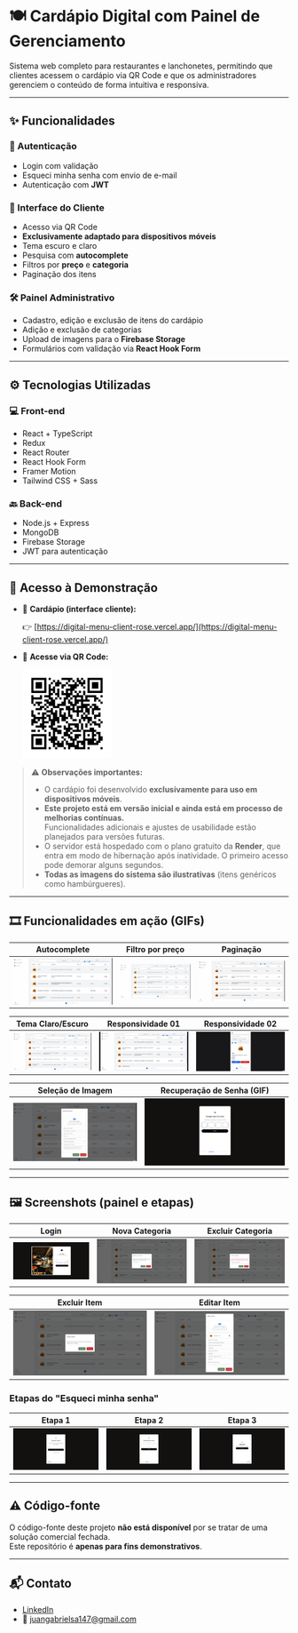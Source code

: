 # 🍽️ Cardápio Digital com Painel de Gerenciamento

Sistema web completo para restaurantes e lanchonetes, permitindo que clientes acessem o cardápio via QR Code e que os administradores gerenciem o conteúdo de forma intuitiva e responsiva.

---

## ✨ Funcionalidades

### 🔐 Autenticação
- Login com validação
- Esqueci minha senha com envio de e-mail
- Autenticação com **JWT**

### 📱 Interface do Cliente
- Acesso via QR Code
- **Exclusivamente adaptado para dispositivos móveis**
- Tema escuro e claro
- Pesquisa com **autocomplete**
- Filtros por **preço** e **categoria**
- Paginação dos itens

### 🛠️ Painel Administrativo
- Cadastro, edição e exclusão de itens do cardápio
- Adição e exclusão de categorias
- Upload de imagens para o **Firebase Storage**
- Formulários com validação via **React Hook Form**

---

## ⚙️ Tecnologias Utilizadas

### 💻 Front-end
- React + TypeScript
- Redux
- React Router
- React Hook Form
- Framer Motion
- Tailwind CSS + Sass

### 🔙 Back-end
- Node.js + Express
- MongoDB
- Firebase Storage
- JWT para autenticação

---

## 🔗 Acesso à Demonstração

- 📲 **Cardápio (interface cliente):**
  
  👉 [https://digital-menu-client-rose.vercel.app/](https://digital-menu-client-rose.vercel.app/)

- 📱 **Acesse via QR Code:**
  
  <img src="./screenshots/qr_code.png" width="160" alt="QR Code do Cardápio" />

> ⚠️ **Observações importantes:**
> - O cardápio foi desenvolvido **exclusivamente para uso em dispositivos móveis**.
> - **Este projeto está em versão inicial e ainda está em processo de melhorias contínuas.**  
> Funcionalidades adicionais e ajustes de usabilidade estão planejados para versões futuras.
> - O servidor está hospedado com o plano gratuito da **Render**, que entra em modo de hibernação após inatividade. O primeiro acesso pode demorar alguns segundos.
> - **Todas as imagens do sistema são ilustrativas** (itens genéricos como hambúrgueres).

---

## 🎞️ Funcionalidades em ação (GIFs)

| Autocomplete | Filtro por preço | Paginação |
|-------------|------------------|-----------|
| ![](./gifs/pesquisa-autocomplete.gif) | ![](./gifs/filtro-preco.gif) | ![](./gifs/paginacao.gif) |

| Tema Claro/Escuro | Responsividade 01 | Responsividade 02 |
|-------------------|-------------------|-------------------|
| ![](./gifs/mudanca-tema.gif) | ![](./gifs/responsividade.gif) | ![](./gifs/responsividade_02.gif) |

| Seleção de Imagem | Recuperação de Senha (GIF) |
|-------------------|----------------------------|
| ![](./gifs/selecionar-imagem.gif) | ![](./gifs/esqueci-senha_01.gif) |

---

## 🖼️ Screenshots (painel e etapas)

| Login | Nova Categoria | Excluir Categoria |
|-------|----------------|-------------------|
| ![](./screenshots/login.png) | ![](./screenshots/nova-categoria.png) | ![](./screenshots/excluir-categoria.png) |

| Excluir Item | Editar Item |
|--------------|-------------|
| ![](./screenshots/excluir-item.png) | ![](./screenshots/editar-item.png) |

### Etapas do "Esqueci minha senha"

| Etapa 1 | Etapa 2 | Etapa 3 |
|---------|---------|---------|
| ![](./screenshots/esqueci-senha_01.png) | ![](./screenshots/esqueci-senha_02.png) | ![](./screenshots/esqueci-senha_03.png) |

---

## ⚠️ Código-fonte

O código-fonte deste projeto **não está disponível** por se tratar de uma solução comercial fechada.  
Este repositório é **apenas para fins demonstrativos**.

---

## 📬 Contato

- [LinkedIn](https://www.linkedin.com/in/juan-gabriel-sa/)
- 📧 juangabrielsa147@gmail.com
